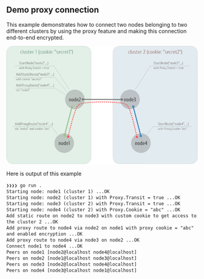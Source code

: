 ## Demo proxy connection

This example demonstrates how to connect two nodes belonging to two different clusters by using the proxy feature and making this connection end-to-end encrypted.

![demo](demo.png)

Here is output of this example

```
❯❯❯❯ go run .
Starting node: node1 (cluster 1) ...OK
Starting node: node2 (cluster 1) with Proxy.Transit = true ...OK
Starting node: node3 (cluster 2) with Proxy.Transit = true ...OK
Starting node: node4 (cluster 2) with Proxy.Cookie = "abc" ...OK
Add static route on node2 to node3 with custom cookie to get access to the cluster 2 ...OK
Add proxy route to node4 via node2 on node1 with proxy cookie = "abc" and enabled encryption ...OK
Add proxy route to node4 via node3 on node2 ...OK
Connect node1 to node4 ...OK
Peers on node1 [node2@localhost node4@localhost]
Peers on node2 [node1@localhost node3@localhost]
Peers on node3 [node2@localhost node4@localhost]
Peers on node4 [node3@localhost node1@localhost]
```

